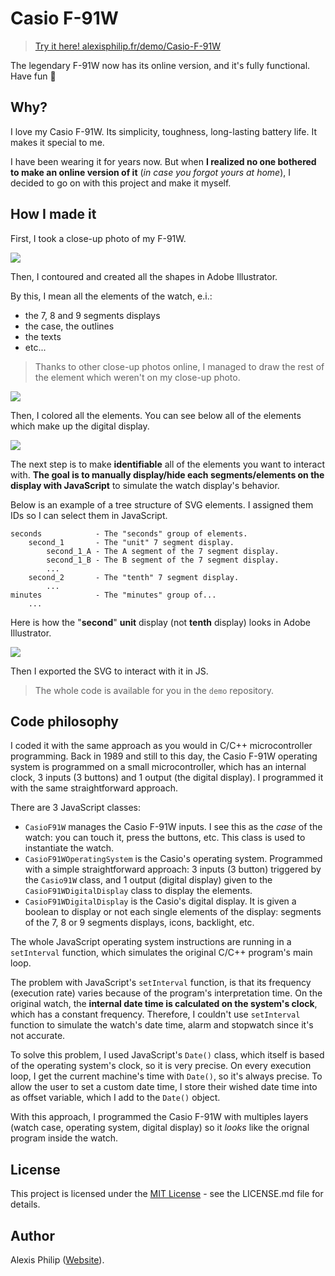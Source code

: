 # Casio F-91W

> [Try it here! alexisphilip.fr/demo/Casio-F-91W](https://alexisphilip.fr/demo/Casio-F-91W)

The legendary F-91W now has its online version, and it's fully functional. Have fun 🙂

## Why?

I love my Casio F-91W. Its simplicity, toughness, long-lasting battery life. It makes it special to me.

I have been wearing it for years now. But when **I realized no one bothered to make an online version of it** (*in case you forgot yours at home*), I decided to go on with this project and make it myself.

## How I made it

First, I took a close-up photo of my F-91W.

![](images/casio-original.JPG)

Then, I contoured and created all the shapes in Adobe Illustrator.

By this, I mean all the elements of the watch, e.i.:

- the 7, 8 and 9 segments displays
- the case, the outlines
- the texts
- etc...

> Thanks to other close-up photos online, I managed to draw the rest of the element which weren't on my close-up photo.

![](images/casio-svg-on-original.PNG)

Then, I colored all the elements. You can see below all of the elements which make up the digital display.

![](images/casio-svg-final.PNG)

The next step is to make **identifiable** all of the elements you want to interact with. **The goal is to manually display/hide each segments/elements on the display with JavaScript** to simulate the watch display's behavior.

Below is an example of a tree structure of SVG elements. I assigned them IDs so I can select them in JavaScript.

```text
seconds            - The "seconds" group of elements.
    second_1       - The "unit" 7 segment display.
        second_1_A - The A segment of the 7 segment display.
        second_1_B - The B segment of the 7 segment display.
        ...
    second_2       - The "tenth" 7 segment display.
        ...
minutes            - The "minutes" group of...
    ...
```

Here is how the "**second**" **unit** display (not **tenth** display) looks in Adobe Illustrator.

![](images/casio-unique-id.PNG)

Then I exported the SVG to interact with it in JS.

> The whole code is available for you in the `demo` repository.

## Code philosophy

I coded it with the same approach as you would in C/C++ microcontroller programming. Back in 1989 and still to this day, the Casio F-91W operating system is programmed on a small microcontroller, which has an internal clock, 3 inputs (3 buttons) and 1 output (the digital display). I programmed it with the same straightforward approach.

There are 3 JavaScript classes:

- `CasioF91W` manages the Casio F-91W inputs. I see this as the *case* of the watch: you can touch it, press the buttons, etc. This class is used to instantiate the watch.
- `CasioF91WOperatingSystem` is the Casio's operating system. Programmed with a simple straightforward approach: 3 inputs (3 button) triggered by the `Casio91W` class, and 1 output (digital display) given to the `CasioF91WDigitalDisplay` class to display the elements.
- `CasioF91WDigitalDisplay` is the Casio's digital display. It is given a boolean to display or not each single elements of the display: segments of the 7, 8 or 9 segments displays, icons, backlight, etc.

The whole JavaScript operating system instructions are running in a `setInterval` function, which simulates the original C/C++ program's main loop.

The problem with JavaScript's `setInterval` function, is that its frequency (execution rate) varies because of the program's interpretation time. On the original watch, the **internal date time is calculated on the system's clock**, which has a constant frequency. Therefore, I couldn't use `setInterval` function to simulate the watch's date time, alarm and stopwatch since it's not accurate.

To solve this problem, I used JavaScript's `Date()` class, which itself is based of the operating system's clock, so it is very precise. On every execution loop, I get the current machine's time with `Date()`, so it's always precise. To allow the user to set a custom date time, I store their wished date time into as offset variable, which I add to the `Date()` object.

With this approach, I programmed the Casio F-91W with multiples layers (watch case, operating system, digital display) so it *looks* like the orignal program inside the watch.

## License

This project is licensed under the [MIT License](https://choosealicense.com/licenses/mit/) - see the LICENSE.md file for details.

## Author

Alexis Philip ([Website](https://alexisphilip.fr)).

